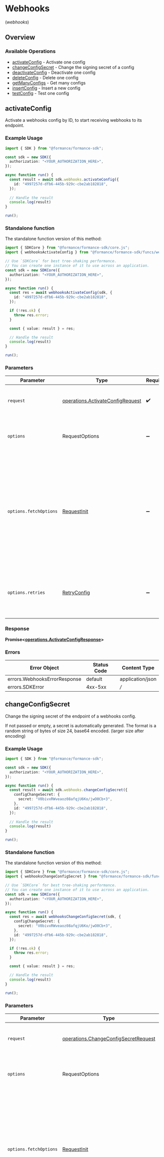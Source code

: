# Webhooks
(*webhooks*)

## Overview

### Available Operations

* [activateConfig](#activateconfig) - Activate one config
* [changeConfigSecret](#changeconfigsecret) - Change the signing secret of a config
* [deactivateConfig](#deactivateconfig) - Deactivate one config
* [deleteConfig](#deleteconfig) - Delete one config
* [getManyConfigs](#getmanyconfigs) - Get many configs
* [insertConfig](#insertconfig) - Insert a new config
* [testConfig](#testconfig) - Test one config

## activateConfig

Activate a webhooks config by ID, to start receiving webhooks to its endpoint.

### Example Usage

```typescript
import { SDK } from "@formance/formance-sdk";

const sdk = new SDK({
  authorization: "<YOUR_AUTHORIZATION_HERE>",
});

async function run() {
  const result = await sdk.webhooks.activateConfig({
    id: "4997257d-dfb6-445b-929c-cbe2ab182818",
  });
  
  // Handle the result
  console.log(result)
}

run();
```

### Standalone function

The standalone function version of this method:

```typescript
import { SDKCore } from "@formance/formance-sdk/core.js";
import { webhooksActivateConfig } from "@formance/formance-sdk/funcs/webhooksActivateConfig.js";

// Use `SDKCore` for best tree-shaking performance.
// You can create one instance of it to use across an application.
const sdk = new SDKCore({
  authorization: "<YOUR_AUTHORIZATION_HERE>",
});

async function run() {
  const res = await webhooksActivateConfig(sdk, {
    id: "4997257d-dfb6-445b-929c-cbe2ab182818",
  });

  if (!res.ok) {
    throw res.error;
  }

  const { value: result } = res;

  // Handle the result
  console.log(result)
}

run();
```

### Parameters

| Parameter                                                                                                                                                                      | Type                                                                                                                                                                           | Required                                                                                                                                                                       | Description                                                                                                                                                                    |
| ------------------------------------------------------------------------------------------------------------------------------------------------------------------------------ | ------------------------------------------------------------------------------------------------------------------------------------------------------------------------------ | ------------------------------------------------------------------------------------------------------------------------------------------------------------------------------ | ------------------------------------------------------------------------------------------------------------------------------------------------------------------------------ |
| `request`                                                                                                                                                                      | [operations.ActivateConfigRequest](../../sdk/models/operations/activateconfigrequest.md)                                                                                       | :heavy_check_mark:                                                                                                                                                             | The request object to use for the request.                                                                                                                                     |
| `options`                                                                                                                                                                      | RequestOptions                                                                                                                                                                 | :heavy_minus_sign:                                                                                                                                                             | Used to set various options for making HTTP requests.                                                                                                                          |
| `options.fetchOptions`                                                                                                                                                         | [RequestInit](https://developer.mozilla.org/en-US/docs/Web/API/Request/Request#options)                                                                                        | :heavy_minus_sign:                                                                                                                                                             | Options that are passed to the underlying HTTP request. This can be used to inject extra headers for examples. All `Request` options, except `method` and `body`, are allowed. |
| `options.retries`                                                                                                                                                              | [RetryConfig](../../lib/utils/retryconfig.md)                                                                                                                                  | :heavy_minus_sign:                                                                                                                                                             | Enables retrying HTTP requests under certain failure conditions.                                                                                                               |

### Response

**Promise\<[operations.ActivateConfigResponse](../../sdk/models/operations/activateconfigresponse.md)\>**

### Errors

| Error Object                 | Status Code                  | Content Type                 |
| ---------------------------- | ---------------------------- | ---------------------------- |
| errors.WebhooksErrorResponse | default                      | application/json             |
| errors.SDKError              | 4xx-5xx                      | */*                          |


## changeConfigSecret

Change the signing secret of the endpoint of a webhooks config.

If not passed or empty, a secret is automatically generated.
The format is a random string of bytes of size 24, base64 encoded. (larger size after encoding)


### Example Usage

```typescript
import { SDK } from "@formance/formance-sdk";

const sdk = new SDK({
  authorization: "<YOUR_AUTHORIZATION_HERE>",
});

async function run() {
  const result = await sdk.webhooks.changeConfigSecret({
    configChangeSecret: {
      secret: "V0bivxRWveaoz08afqjU6Ko/jwO0Cb+3",
    },
    id: "4997257d-dfb6-445b-929c-cbe2ab182818",
  });
  
  // Handle the result
  console.log(result)
}

run();
```

### Standalone function

The standalone function version of this method:

```typescript
import { SDKCore } from "@formance/formance-sdk/core.js";
import { webhooksChangeConfigSecret } from "@formance/formance-sdk/funcs/webhooksChangeConfigSecret.js";

// Use `SDKCore` for best tree-shaking performance.
// You can create one instance of it to use across an application.
const sdk = new SDKCore({
  authorization: "<YOUR_AUTHORIZATION_HERE>",
});

async function run() {
  const res = await webhooksChangeConfigSecret(sdk, {
    configChangeSecret: {
      secret: "V0bivxRWveaoz08afqjU6Ko/jwO0Cb+3",
    },
    id: "4997257d-dfb6-445b-929c-cbe2ab182818",
  });

  if (!res.ok) {
    throw res.error;
  }

  const { value: result } = res;

  // Handle the result
  console.log(result)
}

run();
```

### Parameters

| Parameter                                                                                                                                                                      | Type                                                                                                                                                                           | Required                                                                                                                                                                       | Description                                                                                                                                                                    |
| ------------------------------------------------------------------------------------------------------------------------------------------------------------------------------ | ------------------------------------------------------------------------------------------------------------------------------------------------------------------------------ | ------------------------------------------------------------------------------------------------------------------------------------------------------------------------------ | ------------------------------------------------------------------------------------------------------------------------------------------------------------------------------ |
| `request`                                                                                                                                                                      | [operations.ChangeConfigSecretRequest](../../sdk/models/operations/changeconfigsecretrequest.md)                                                                               | :heavy_check_mark:                                                                                                                                                             | The request object to use for the request.                                                                                                                                     |
| `options`                                                                                                                                                                      | RequestOptions                                                                                                                                                                 | :heavy_minus_sign:                                                                                                                                                             | Used to set various options for making HTTP requests.                                                                                                                          |
| `options.fetchOptions`                                                                                                                                                         | [RequestInit](https://developer.mozilla.org/en-US/docs/Web/API/Request/Request#options)                                                                                        | :heavy_minus_sign:                                                                                                                                                             | Options that are passed to the underlying HTTP request. This can be used to inject extra headers for examples. All `Request` options, except `method` and `body`, are allowed. |
| `options.retries`                                                                                                                                                              | [RetryConfig](../../lib/utils/retryconfig.md)                                                                                                                                  | :heavy_minus_sign:                                                                                                                                                             | Enables retrying HTTP requests under certain failure conditions.                                                                                                               |

### Response

**Promise\<[operations.ChangeConfigSecretResponse](../../sdk/models/operations/changeconfigsecretresponse.md)\>**

### Errors

| Error Object                 | Status Code                  | Content Type                 |
| ---------------------------- | ---------------------------- | ---------------------------- |
| errors.WebhooksErrorResponse | default                      | application/json             |
| errors.SDKError              | 4xx-5xx                      | */*                          |


## deactivateConfig

Deactivate a webhooks config by ID, to stop receiving webhooks to its endpoint.

### Example Usage

```typescript
import { SDK } from "@formance/formance-sdk";

const sdk = new SDK({
  authorization: "<YOUR_AUTHORIZATION_HERE>",
});

async function run() {
  const result = await sdk.webhooks.deactivateConfig({
    id: "4997257d-dfb6-445b-929c-cbe2ab182818",
  });
  
  // Handle the result
  console.log(result)
}

run();
```

### Standalone function

The standalone function version of this method:

```typescript
import { SDKCore } from "@formance/formance-sdk/core.js";
import { webhooksDeactivateConfig } from "@formance/formance-sdk/funcs/webhooksDeactivateConfig.js";

// Use `SDKCore` for best tree-shaking performance.
// You can create one instance of it to use across an application.
const sdk = new SDKCore({
  authorization: "<YOUR_AUTHORIZATION_HERE>",
});

async function run() {
  const res = await webhooksDeactivateConfig(sdk, {
    id: "4997257d-dfb6-445b-929c-cbe2ab182818",
  });

  if (!res.ok) {
    throw res.error;
  }

  const { value: result } = res;

  // Handle the result
  console.log(result)
}

run();
```

### Parameters

| Parameter                                                                                                                                                                      | Type                                                                                                                                                                           | Required                                                                                                                                                                       | Description                                                                                                                                                                    |
| ------------------------------------------------------------------------------------------------------------------------------------------------------------------------------ | ------------------------------------------------------------------------------------------------------------------------------------------------------------------------------ | ------------------------------------------------------------------------------------------------------------------------------------------------------------------------------ | ------------------------------------------------------------------------------------------------------------------------------------------------------------------------------ |
| `request`                                                                                                                                                                      | [operations.DeactivateConfigRequest](../../sdk/models/operations/deactivateconfigrequest.md)                                                                                   | :heavy_check_mark:                                                                                                                                                             | The request object to use for the request.                                                                                                                                     |
| `options`                                                                                                                                                                      | RequestOptions                                                                                                                                                                 | :heavy_minus_sign:                                                                                                                                                             | Used to set various options for making HTTP requests.                                                                                                                          |
| `options.fetchOptions`                                                                                                                                                         | [RequestInit](https://developer.mozilla.org/en-US/docs/Web/API/Request/Request#options)                                                                                        | :heavy_minus_sign:                                                                                                                                                             | Options that are passed to the underlying HTTP request. This can be used to inject extra headers for examples. All `Request` options, except `method` and `body`, are allowed. |
| `options.retries`                                                                                                                                                              | [RetryConfig](../../lib/utils/retryconfig.md)                                                                                                                                  | :heavy_minus_sign:                                                                                                                                                             | Enables retrying HTTP requests under certain failure conditions.                                                                                                               |

### Response

**Promise\<[operations.DeactivateConfigResponse](../../sdk/models/operations/deactivateconfigresponse.md)\>**

### Errors

| Error Object                 | Status Code                  | Content Type                 |
| ---------------------------- | ---------------------------- | ---------------------------- |
| errors.WebhooksErrorResponse | default                      | application/json             |
| errors.SDKError              | 4xx-5xx                      | */*                          |


## deleteConfig

Delete a webhooks config by ID.

### Example Usage

```typescript
import { SDK } from "@formance/formance-sdk";

const sdk = new SDK({
  authorization: "<YOUR_AUTHORIZATION_HERE>",
});

async function run() {
  const result = await sdk.webhooks.deleteConfig({
    id: "4997257d-dfb6-445b-929c-cbe2ab182818",
  });
  
  // Handle the result
  console.log(result)
}

run();
```

### Standalone function

The standalone function version of this method:

```typescript
import { SDKCore } from "@formance/formance-sdk/core.js";
import { webhooksDeleteConfig } from "@formance/formance-sdk/funcs/webhooksDeleteConfig.js";

// Use `SDKCore` for best tree-shaking performance.
// You can create one instance of it to use across an application.
const sdk = new SDKCore({
  authorization: "<YOUR_AUTHORIZATION_HERE>",
});

async function run() {
  const res = await webhooksDeleteConfig(sdk, {
    id: "4997257d-dfb6-445b-929c-cbe2ab182818",
  });

  if (!res.ok) {
    throw res.error;
  }

  const { value: result } = res;

  // Handle the result
  console.log(result)
}

run();
```

### Parameters

| Parameter                                                                                                                                                                      | Type                                                                                                                                                                           | Required                                                                                                                                                                       | Description                                                                                                                                                                    |
| ------------------------------------------------------------------------------------------------------------------------------------------------------------------------------ | ------------------------------------------------------------------------------------------------------------------------------------------------------------------------------ | ------------------------------------------------------------------------------------------------------------------------------------------------------------------------------ | ------------------------------------------------------------------------------------------------------------------------------------------------------------------------------ |
| `request`                                                                                                                                                                      | [operations.DeleteConfigRequest](../../sdk/models/operations/deleteconfigrequest.md)                                                                                           | :heavy_check_mark:                                                                                                                                                             | The request object to use for the request.                                                                                                                                     |
| `options`                                                                                                                                                                      | RequestOptions                                                                                                                                                                 | :heavy_minus_sign:                                                                                                                                                             | Used to set various options for making HTTP requests.                                                                                                                          |
| `options.fetchOptions`                                                                                                                                                         | [RequestInit](https://developer.mozilla.org/en-US/docs/Web/API/Request/Request#options)                                                                                        | :heavy_minus_sign:                                                                                                                                                             | Options that are passed to the underlying HTTP request. This can be used to inject extra headers for examples. All `Request` options, except `method` and `body`, are allowed. |
| `options.retries`                                                                                                                                                              | [RetryConfig](../../lib/utils/retryconfig.md)                                                                                                                                  | :heavy_minus_sign:                                                                                                                                                             | Enables retrying HTTP requests under certain failure conditions.                                                                                                               |

### Response

**Promise\<[operations.DeleteConfigResponse](../../sdk/models/operations/deleteconfigresponse.md)\>**

### Errors

| Error Object                 | Status Code                  | Content Type                 |
| ---------------------------- | ---------------------------- | ---------------------------- |
| errors.WebhooksErrorResponse | default                      | application/json             |
| errors.SDKError              | 4xx-5xx                      | */*                          |


## getManyConfigs

Sorted by updated date descending

### Example Usage

```typescript
import { SDK } from "@formance/formance-sdk";

const sdk = new SDK({
  authorization: "<YOUR_AUTHORIZATION_HERE>",
});

async function run() {
  const result = await sdk.webhooks.getManyConfigs({
    endpoint: "https://example.com",
    id: "4997257d-dfb6-445b-929c-cbe2ab182818",
  });
  
  // Handle the result
  console.log(result)
}

run();
```

### Standalone function

The standalone function version of this method:

```typescript
import { SDKCore } from "@formance/formance-sdk/core.js";
import { webhooksGetManyConfigs } from "@formance/formance-sdk/funcs/webhooksGetManyConfigs.js";

// Use `SDKCore` for best tree-shaking performance.
// You can create one instance of it to use across an application.
const sdk = new SDKCore({
  authorization: "<YOUR_AUTHORIZATION_HERE>",
});

async function run() {
  const res = await webhooksGetManyConfigs(sdk, {
    endpoint: "https://example.com",
    id: "4997257d-dfb6-445b-929c-cbe2ab182818",
  });

  if (!res.ok) {
    throw res.error;
  }

  const { value: result } = res;

  // Handle the result
  console.log(result)
}

run();
```

### Parameters

| Parameter                                                                                                                                                                      | Type                                                                                                                                                                           | Required                                                                                                                                                                       | Description                                                                                                                                                                    |
| ------------------------------------------------------------------------------------------------------------------------------------------------------------------------------ | ------------------------------------------------------------------------------------------------------------------------------------------------------------------------------ | ------------------------------------------------------------------------------------------------------------------------------------------------------------------------------ | ------------------------------------------------------------------------------------------------------------------------------------------------------------------------------ |
| `request`                                                                                                                                                                      | [operations.GetManyConfigsRequest](../../sdk/models/operations/getmanyconfigsrequest.md)                                                                                       | :heavy_check_mark:                                                                                                                                                             | The request object to use for the request.                                                                                                                                     |
| `options`                                                                                                                                                                      | RequestOptions                                                                                                                                                                 | :heavy_minus_sign:                                                                                                                                                             | Used to set various options for making HTTP requests.                                                                                                                          |
| `options.fetchOptions`                                                                                                                                                         | [RequestInit](https://developer.mozilla.org/en-US/docs/Web/API/Request/Request#options)                                                                                        | :heavy_minus_sign:                                                                                                                                                             | Options that are passed to the underlying HTTP request. This can be used to inject extra headers for examples. All `Request` options, except `method` and `body`, are allowed. |
| `options.retries`                                                                                                                                                              | [RetryConfig](../../lib/utils/retryconfig.md)                                                                                                                                  | :heavy_minus_sign:                                                                                                                                                             | Enables retrying HTTP requests under certain failure conditions.                                                                                                               |

### Response

**Promise\<[operations.GetManyConfigsResponse](../../sdk/models/operations/getmanyconfigsresponse.md)\>**

### Errors

| Error Object                 | Status Code                  | Content Type                 |
| ---------------------------- | ---------------------------- | ---------------------------- |
| errors.WebhooksErrorResponse | default                      | application/json             |
| errors.SDKError              | 4xx-5xx                      | */*                          |


## insertConfig

Insert a new webhooks config.

The endpoint should be a valid https URL and be unique.

The secret is the endpoint's verification secret.
If not passed or empty, a secret is automatically generated.
The format is a random string of bytes of size 24, base64 encoded. (larger size after encoding)

All eventTypes are converted to lower-case when inserted.


### Example Usage

```typescript
import { SDK } from "@formance/formance-sdk";

const sdk = new SDK({
  authorization: "<YOUR_AUTHORIZATION_HERE>",
});

async function run() {
  const result = await sdk.webhooks.insertConfig({
    endpoint: "https://example.com",
    eventTypes: [
      "TYPE1",
      "TYPE2",
    ],
    name: "customer_payment",
    secret: "V0bivxRWveaoz08afqjU6Ko/jwO0Cb+3",
  });
  
  // Handle the result
  console.log(result)
}

run();
```

### Standalone function

The standalone function version of this method:

```typescript
import { SDKCore } from "@formance/formance-sdk/core.js";
import { webhooksInsertConfig } from "@formance/formance-sdk/funcs/webhooksInsertConfig.js";

// Use `SDKCore` for best tree-shaking performance.
// You can create one instance of it to use across an application.
const sdk = new SDKCore({
  authorization: "<YOUR_AUTHORIZATION_HERE>",
});

async function run() {
  const res = await webhooksInsertConfig(sdk, {
    endpoint: "https://example.com",
    eventTypes: [
      "TYPE1",
      "TYPE2",
    ],
    name: "customer_payment",
    secret: "V0bivxRWveaoz08afqjU6Ko/jwO0Cb+3",
  });

  if (!res.ok) {
    throw res.error;
  }

  const { value: result } = res;

  // Handle the result
  console.log(result)
}

run();
```

### Parameters

| Parameter                                                                                                                                                                      | Type                                                                                                                                                                           | Required                                                                                                                                                                       | Description                                                                                                                                                                    |
| ------------------------------------------------------------------------------------------------------------------------------------------------------------------------------ | ------------------------------------------------------------------------------------------------------------------------------------------------------------------------------ | ------------------------------------------------------------------------------------------------------------------------------------------------------------------------------ | ------------------------------------------------------------------------------------------------------------------------------------------------------------------------------ |
| `request`                                                                                                                                                                      | [shared.ConfigUser](../../sdk/models/shared/configuser.md)                                                                                                                     | :heavy_check_mark:                                                                                                                                                             | The request object to use for the request.                                                                                                                                     |
| `options`                                                                                                                                                                      | RequestOptions                                                                                                                                                                 | :heavy_minus_sign:                                                                                                                                                             | Used to set various options for making HTTP requests.                                                                                                                          |
| `options.fetchOptions`                                                                                                                                                         | [RequestInit](https://developer.mozilla.org/en-US/docs/Web/API/Request/Request#options)                                                                                        | :heavy_minus_sign:                                                                                                                                                             | Options that are passed to the underlying HTTP request. This can be used to inject extra headers for examples. All `Request` options, except `method` and `body`, are allowed. |
| `options.retries`                                                                                                                                                              | [RetryConfig](../../lib/utils/retryconfig.md)                                                                                                                                  | :heavy_minus_sign:                                                                                                                                                             | Enables retrying HTTP requests under certain failure conditions.                                                                                                               |

### Response

**Promise\<[operations.InsertConfigResponse](../../sdk/models/operations/insertconfigresponse.md)\>**

### Errors

| Error Object                 | Status Code                  | Content Type                 |
| ---------------------------- | ---------------------------- | ---------------------------- |
| errors.WebhooksErrorResponse | default                      | application/json             |
| errors.SDKError              | 4xx-5xx                      | */*                          |


## testConfig

Test a config by sending a webhook to its endpoint.

### Example Usage

```typescript
import { SDK } from "@formance/formance-sdk";

const sdk = new SDK({
  authorization: "<YOUR_AUTHORIZATION_HERE>",
});

async function run() {
  const result = await sdk.webhooks.testConfig({
    id: "4997257d-dfb6-445b-929c-cbe2ab182818",
  });
  
  // Handle the result
  console.log(result)
}

run();
```

### Standalone function

The standalone function version of this method:

```typescript
import { SDKCore } from "@formance/formance-sdk/core.js";
import { webhooksTestConfig } from "@formance/formance-sdk/funcs/webhooksTestConfig.js";

// Use `SDKCore` for best tree-shaking performance.
// You can create one instance of it to use across an application.
const sdk = new SDKCore({
  authorization: "<YOUR_AUTHORIZATION_HERE>",
});

async function run() {
  const res = await webhooksTestConfig(sdk, {
    id: "4997257d-dfb6-445b-929c-cbe2ab182818",
  });

  if (!res.ok) {
    throw res.error;
  }

  const { value: result } = res;

  // Handle the result
  console.log(result)
}

run();
```

### Parameters

| Parameter                                                                                                                                                                      | Type                                                                                                                                                                           | Required                                                                                                                                                                       | Description                                                                                                                                                                    |
| ------------------------------------------------------------------------------------------------------------------------------------------------------------------------------ | ------------------------------------------------------------------------------------------------------------------------------------------------------------------------------ | ------------------------------------------------------------------------------------------------------------------------------------------------------------------------------ | ------------------------------------------------------------------------------------------------------------------------------------------------------------------------------ |
| `request`                                                                                                                                                                      | [operations.TestConfigRequest](../../sdk/models/operations/testconfigrequest.md)                                                                                               | :heavy_check_mark:                                                                                                                                                             | The request object to use for the request.                                                                                                                                     |
| `options`                                                                                                                                                                      | RequestOptions                                                                                                                                                                 | :heavy_minus_sign:                                                                                                                                                             | Used to set various options for making HTTP requests.                                                                                                                          |
| `options.fetchOptions`                                                                                                                                                         | [RequestInit](https://developer.mozilla.org/en-US/docs/Web/API/Request/Request#options)                                                                                        | :heavy_minus_sign:                                                                                                                                                             | Options that are passed to the underlying HTTP request. This can be used to inject extra headers for examples. All `Request` options, except `method` and `body`, are allowed. |
| `options.retries`                                                                                                                                                              | [RetryConfig](../../lib/utils/retryconfig.md)                                                                                                                                  | :heavy_minus_sign:                                                                                                                                                             | Enables retrying HTTP requests under certain failure conditions.                                                                                                               |

### Response

**Promise\<[operations.TestConfigResponse](../../sdk/models/operations/testconfigresponse.md)\>**

### Errors

| Error Object                 | Status Code                  | Content Type                 |
| ---------------------------- | ---------------------------- | ---------------------------- |
| errors.WebhooksErrorResponse | default                      | application/json             |
| errors.SDKError              | 4xx-5xx                      | */*                          |
